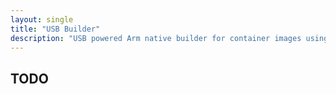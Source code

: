 ```yaml
---
layout: single
title: "USB Builder"
description: "USB powered Arm native builder for container images using buildx"
---
```


## TODO